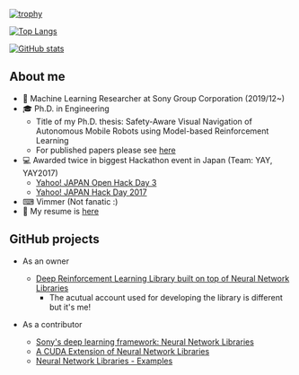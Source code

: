 [![trophy](https://github-profile-trophy.vercel.app/?username=yuishihara&theme=onedark&column=7)](https://github.com/ryo-ma/github-profile-trophy)


[![Top Langs](https://github-readme-stats.vercel.app/api/top-langs/?username=yuishihara&layout=compact&theme=onedark)](https://github.com/anuraghazra/github-readme-stats)

[![GitHub stats](https://github-readme-stats.vercel.app/api?username=yuishihara&theme=onedark&show_icons=true)](https://github.com/anuraghazra/github-readme-stats)

## About me

- &#x1f3e2; Machine Learning Researcher at Sony Group Corporation (2019/12~)
- &#x1f393; Ph.D. in Engineering
  - Title of my Ph.D. thesis: Safety-Aware Visual Navigation of Autonomous Mobile Robots using Model-based Reinforcement Learning
  - For published papers please see [here](https://scholar.google.com/citations?user=KPZ3RBUAAAAJ&hl=en)
- &#x1f4bb; Awarded twice in biggest Hackathon event in Japan (Team: YAY, YAY2017)
  - [Yahoo! JAPAN Open Hack Day 3](https://hackday.yahoo.co.jp/history/2015/)
  - [Yahoo! JAPAN Hack Day 2017](https://about.yahoo.co.jp/hr/linotice/20170316.html)
- &#x2328; Vimmer (Not fanatic :)
- &#x1f440; My resume is [here](https://yuishihara.github.io)

## GitHub projects

- As an owner
  - [Deep Reinforcement Learning Library built on top of Neural Network Libraries](https://github.com/sony/nnabla-rl)
    - The acutual account used for developing the library is different but it's me!

- As a contributor
  - [Sony's deep learning framework: Neural Network Libraries](https://github.com/sony/nnabla)
  - [A CUDA Extension of Neural Network Libraries](https://github.com/sony/nnabla-ext-cuda)
  - [Neural Network Libraries - Examples](https://github.com/sony/nnabla-examples)